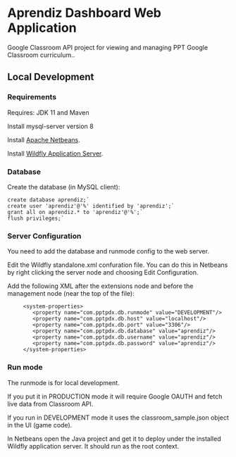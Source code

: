 # Aprendiz Dashboard Web Application

Google Classroom API project for viewing and managing PPT Google Classroom curriculum..

## Local Development

### Requirements

Requires: JDK 11 and Maven

Install mysql-server version 8

Install [Apache Netbeans](https://netbeans.apache.org/).

Install [Wildfly Application Server](https://examples.javacodegeeks.com/enterprise-java/jboss-wildfly/jboss-wildfly-netbeans-example/).

### Database

Create the database (in MySQL client):

```
create database aprendiz;`
create user 'aprendiz'@'%' identified by 'aprendiz';`
grant all on aprendiz.* to 'aprendiz'@'%';`
flush privileges;`
```

### Server Configuration

You need to add the database and runmode config to the web server.

Edit the Wildfly standalone.xml confuration file. You can do this in Netbeans by right clicking the server node and choosing Edit Configuration.

Add the following XML after the extensions node and before the management node (near the top of the file):

```   
     <system-properties>
        <property name="com.pptpdx.db.runmode" value="DEVELOPMENT"/>
        <property name="com.pptpdx.db.host" value="localhost"/>
        <property name="com.pptpdx.db.port" value="3306"/>
        <property name="com.pptpdx.db.database" value="aprendiz"/>
        <property name="com.pptpdx.db.username" value="aprendiz"/>
        <property name="com.pptpdx.db.password" value="aprendiz"/>
     </system-properties>    
```

### Run mode

The runmode is for local development. 

If you put it in PRODUCTION mode it will require Google OAUTH and fetch live data from Classroom API.

If you run in DEVELOPMENT mode it uses the classroom_sample.json object in the UI (game code).

In Netbeans open the Java project and get it to deploy under the installed Wildfly application server. It should run as the root context.




